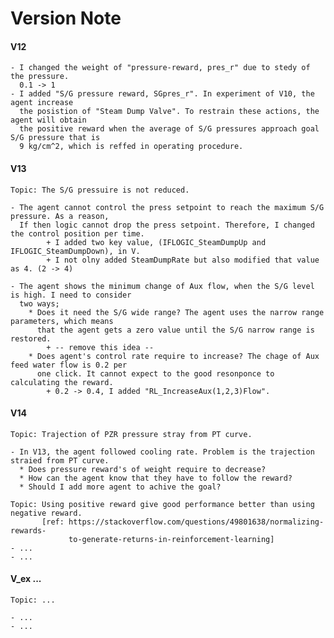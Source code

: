 # Version Note

#### V12
    - I changed the weight of "pressure-reward, pres_r" due to stedy of the pressure.
      0.1 -> 1
    - I added "S/G pressure reward, SGpres_r". In experiment of V10, the agent increase 
      the posistion of "Steam Dump Valve". To restrain these actions, the agent will obtain
      the positive reward when the average of S/G pressures approach goal S/G pressure that is
      9 kg/cm^2, which is reffed in operating procedure.
#### V13
    Topic: The S/G pressuire is not reduced.

    - The agent cannot control the press setpoint to reach the maximum S/G pressure. As a reason,
      If then logic cannot drop the press setpoint. Therefore, I changed the control position per time.
            + I added two key value, (IFLOGIC_SteamDumpUp and IFLOGIC_SteamDumpDown), in V.
            + I not olny added SteamDumpRate but also modified that value as 4. (2 -> 4) 
      
    - The agent shows the minimum change of Aux flow, when the S/G level is high. I need to consider
      two ways;
        * Does it need the S/G wide range? The agent uses the narrow range parameters, which means
          that the agent gets a zero value until the S/G narrow range is restored.
            + -- remove this idea --
        * Does agent's control rate require to increase? The chage of Aux feed water flow is 0.2 per
          one click. It cannot expect to the good resonponce to calculating the reward.       
            + 0.2 -> 0.4, I added "RL_IncreaseAux(1,2,3)Flow".
#### V14
    Topic: Trajection of PZR pressure stray from PT curve.
    
    - In V13, the agent followed cooling rate. Problem is the trajection straied from PT curve.
      * Does pressure reward's of weight require to decrease?
      * How can the agent know that they have to follow the reward?
      * Should I add more agent to achive the goal? 
    
    Topic: Using positive reward give good performance better than using negative reward.
           [ref: https://stackoverflow.com/questions/49801638/normalizing-rewards-
                 to-generate-returns-in-reinforcement-learning]
    - ...
    - ...
#### V_ex ...
    Topic: ...
    
    - ...
    - ... 